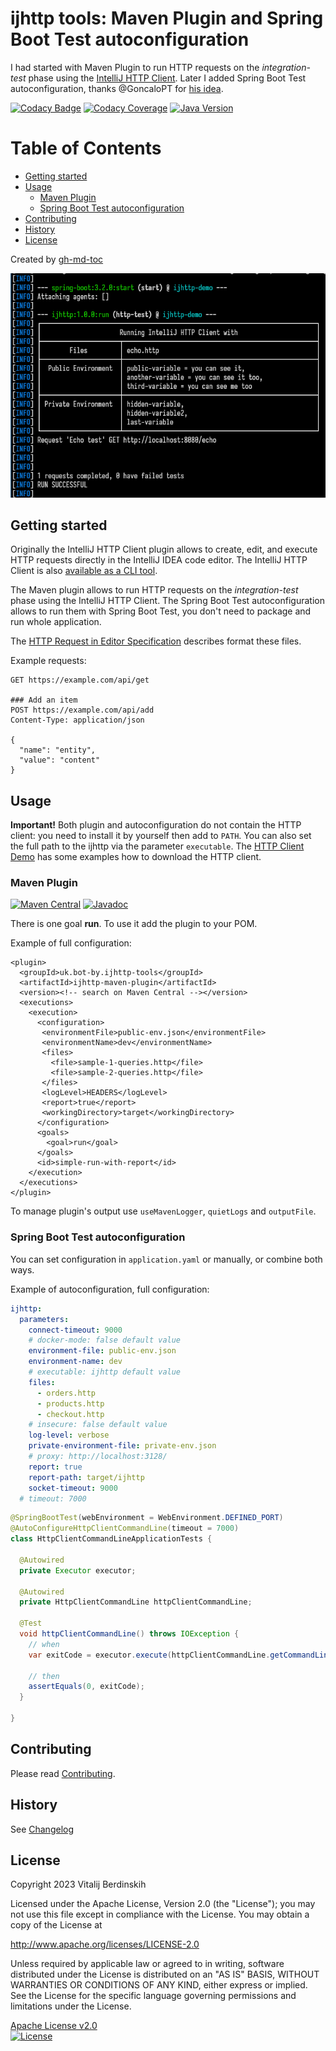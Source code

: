 # ijhttp tools: Maven Plugin and Spring Boot Test autoconfiguration

I had started with Maven Plugin to run HTTP requests on the <em>integration-test</em> phase
using the [IntelliJ HTTP Client][http-client]. Later I added Spring Boot Test autoconfiguration,
thanks @GoncaloPT for [his idea][leverage-test].

[![Codacy Badge](https://app.codacy.com/project/badge/Grade/73e1f8501ed84b0580dcf7ccee82c1e0)](https://app.codacy.com/gl/bot-by/ijhttp-maven-plugin/dashboard?utm_source=gl&utm_medium=referral&utm_content=&utm_campaign=Badge_grade)
[![Codacy Coverage](https://app.codacy.com/project/badge/Coverage/73e1f8501ed84b0580dcf7ccee82c1e0)](https://app.codacy.com/gl/bot-by/ijhttp-maven-plugin/dashboard?utm_source=gl&utm_medium=referral&utm_content=&utm_campaign=Badge_coverage)
[![Java Version](https://img.shields.io/static/v1?label=java&message=17&color=blue&logo=java&logoColor=E23D28)](https://www.oracle.com/java/technologies/downloads/#java17)

Table of Contents
=================

   * [Getting started](#getting-started)
   * [Usage](#usage)
      * [Maven Plugin](#maven-plugin)
      * [Spring Boot Test autoconfiguration](#spring-boot-test-autoconfiguration)
   * [Contributing](#contributing)
   * [History](#history)
   * [License](#license)

Created by [gh-md-toc](https://github.com/ekalinin/github-markdown-toc)

![Screenshot](screenshot.png)

## Getting started

Originally the IntelliJ HTTP Client plugin allows to create, edit, and execute HTTP requests
directly in the IntelliJ IDEA code editor.
The IntelliJ HTTP Client is also [available as a CLI tool][cli-tool].

The Maven plugin allows to run HTTP requests on the <em>integration-test</em> phase
using the IntelliJ HTTP Client. The Spring Boot Test autoconfiguration allows to run them with
Spring Boot Test, you don't need to package and run whole application.

The [HTTP Request in Editor Specification][specification]
describes format these files.

Example requests:

```language-apex
GET https://example.com/api/get

### Add an item
POST https://example.com/api/add
Content-Type: application/json

{
  "name": "entity",
  "value": "content"
}
```

## Usage

**Important!** Both plugin and autoconfiguration do not contain the HTTP client: you need
to install it by yourself then add to `PATH`. You can also set the full path to the ijhttp
via the parameter `executable`. The [HTTP Client Demo][demo] has some examples
how to download the HTTP client.

### Maven Plugin

[![Maven Central](https://img.shields.io/maven-central/v/uk.bot-by.ijhttp-tools/ijhttp-maven-plugin)](https://search.maven.org/artifact/uk.bot-by.ijhttp-tools/ijhttp-maven-plugin)
[![Javadoc](https://javadoc.io/badge2/uk.bot-by.ijhttp-tools/ijhttp-maven-plugin/javadoc.svg)](https://javadoc.io/doc/uk.bot-by.ijhttp-tools/ijhttp-maven-plugin)

There is one goal **run**. To use it add the plugin to your POM.

Example of full configuration:

```language-xml
<plugin>
  <groupId>uk.bot-by.ijhttp-tools</groupId>
  <artifactId>ijhttp-maven-plugin</artifactId>
  <version><!-- search on Maven Central --></version>
  <executions>
    <execution>
      <configuration>
       <environmentFile>public-env.json</environmentFile>
       <environmentName>dev</environmentName>
       <files>
         <file>sample-1-queries.http</file>
         <file>sample-2-queries.http</file>
       </files>
       <logLevel>HEADERS</logLevel>
       <report>true</report>
       <workingDirectory>target</workingDirectory>
      </configuration>
      <goals>
        <goal>run</goal>
      </goals>
      <id>simple-run-with-report</id>
    </execution>
  </executions>
</plugin>
```

To manage plugin's output use `useMavenLogger`, `quietLogs` and `outputFile`.

### Spring Boot Test autoconfiguration

You can set configuration in `application.yaml` or manually, or combine both ways.

Example of autoconfiguration, full configuration:

```yaml
ijhttp:
  parameters:
    connect-timeout: 9000
    # docker-mode: false default value
    environment-file: public-env.json
    environment-name: dev
    # executable: ijhttp default value
    files:
      - orders.http
      - products.http
      - checkout.http
    # insecure: false default value
    log-level: verbose
    private-environment-file: private-env.json
    # proxy: http://localhost:3128/
    report: true
    report-path: target/ijhttp
    socket-timeout: 9000
  # timeout: 7000
```

```java
@SpringBootTest(webEnvironment = WebEnvironment.DEFINED_PORT)
@AutoConfigureHttpClientCommandLine(timeout = 7000)
class HttpClientCommandLineApplicationTests {

  @Autowired
  private Executor executor;

  @Autowired
  private HttpClientCommandLine httpClientCommandLine;

  @Test
  void httpClientCommandLine() throws IOException {
    // when
    var exitCode = executor.execute(httpClientCommandLine.getCommandLine());

    // then
    assertEquals(0, exitCode);
  }

}
````

## Contributing

Please read [Contributing](contributing.md).

## History

See [Changelog](changelog.md)

## License

Copyright 2023 Vitalij Berdinskih

Licensed under the Apache License, Version 2.0 (the "License");
you may not use this file except in compliance with the License.
You may obtain a copy of the License at

http://www.apache.org/licenses/LICENSE-2.0

Unless required by applicable law or agreed to in writing, software
distributed under the License is distributed on an "AS IS" BASIS,
WITHOUT WARRANTIES OR CONDITIONS OF ANY KIND, either express or implied.
See the License for the specific language governing permissions and
limitations under the License.

[Apache License v2.0](LICENSE)  
[![License](https://img.shields.io/badge/license-Apache%202.0-blue.svg?style=flat)](http://www.apache.org/licenses/LICENSE-2.0.html)

[http-client]: https://www.jetbrains.com/help/idea/http-client-in-product-code-editor.html

[leverage-test]: https://github.com/bot-by/ijhttp-maven-plugin/issues/51 "Leverage test instead of using main app"

[cli-tool]: https://www.jetbrains.com/help/idea/http-client-cli.html

[specification]: https://github.com/JetBrains/http-request-in-editor-spec

[demo]: https://gitlab.com/vitalijr2/ijhttp-demo
